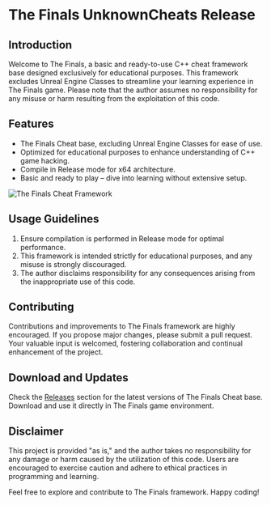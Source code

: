 # The Finals UnknownCheats Release

## Introduction
Welcome to The Finals, a basic and ready-to-use C++ cheat framework base designed exclusively for educational purposes. This framework excludes Unreal Engine Classes to streamline your learning experience in The Finals game. Please note that the author assumes no responsibility for any misuse or harm resulting from the exploitation of this code.

## Features
- The Finals Cheat base, excluding Unreal Engine Classes for ease of use.
- Optimized for educational purposes to enhance understanding of C++ game hacking.
- Compile in Release mode for x64 architecture.
- Basic and ready to play – dive into learning without extensive setup.
  
![The Finals Cheat Framework](thefinals.gif)

## Usage Guidelines
1. Ensure compilation is performed in Release mode for optimal performance.
2. This framework is intended strictly for educational purposes, and any misuse is strongly discouraged.
3. The author disclaims responsibility for any consequences arising from the inappropriate use of this code.

## Contributing
Contributions and improvements to The Finals framework are highly encouraged. If you propose major changes, please submit a pull request. Your valuable input is welcomed, fostering collaboration and continual enhancement of the project.

## Download and Updates
Check the [Releases](https://github.com/techpixiedev/the-finals-cheat/releases) section for the latest versions of The Finals Cheat base. Download and use it directly in The Finals game environment.

## Disclaimer
This project is provided "as is," and the author takes no responsibility for any damage or harm caused by the utilization of this code. Users are encouraged to exercise caution and adhere to ethical practices in programming and learning.

Feel free to explore and contribute to The Finals framework. Happy coding!
